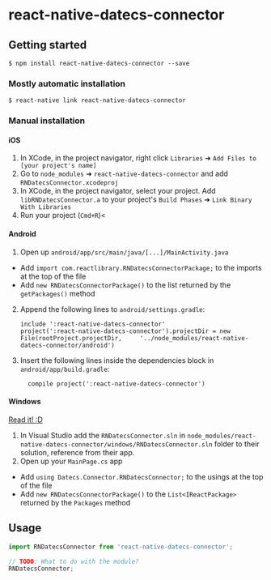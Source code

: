 
# react-native-datecs-connector

## Getting started

`$ npm install react-native-datecs-connector --save`

### Mostly automatic installation

`$ react-native link react-native-datecs-connector`

### Manual installation


#### iOS

1. In XCode, in the project navigator, right click `Libraries` ➜ `Add Files to [your project's name]`
2. Go to `node_modules` ➜ `react-native-datecs-connector` and add `RNDatecsConnector.xcodeproj`
3. In XCode, in the project navigator, select your project. Add `libRNDatecsConnector.a` to your project's `Build Phases` ➜ `Link Binary With Libraries`
4. Run your project (`Cmd+R`)<

#### Android

1. Open up `android/app/src/main/java/[...]/MainActivity.java`
  - Add `import com.reactlibrary.RNDatecsConnectorPackage;` to the imports at the top of the file
  - Add `new RNDatecsConnectorPackage()` to the list returned by the `getPackages()` method
2. Append the following lines to `android/settings.gradle`:
  	```
  	include ':react-native-datecs-connector'
  	project(':react-native-datecs-connector').projectDir = new File(rootProject.projectDir, 	'../node_modules/react-native-datecs-connector/android')
  	```
3. Insert the following lines inside the dependencies block in `android/app/build.gradle`:
  	```
      compile project(':react-native-datecs-connector')
  	```

#### Windows
[Read it! :D](https://github.com/ReactWindows/react-native)

1. In Visual Studio add the `RNDatecsConnector.sln` in `node_modules/react-native-datecs-connector/windows/RNDatecsConnector.sln` folder to their solution, reference from their app.
2. Open up your `MainPage.cs` app
  - Add `using Datecs.Connector.RNDatecsConnector;` to the usings at the top of the file
  - Add `new RNDatecsConnectorPackage()` to the `List<IReactPackage>` returned by the `Packages` method


## Usage
```javascript
import RNDatecsConnector from 'react-native-datecs-connector';

// TODO: What to do with the module?
RNDatecsConnector;
```
  
